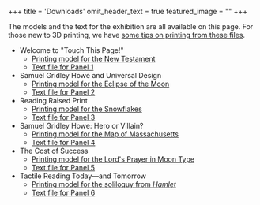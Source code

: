 +++
title = 'Downloads'
omit_header_text = true
featured_image = ""
+++

The models and the text for the exhibition are all available on this page. For those new to 3D printing, we have [some tips on printing from these files](/printing).

- Welcome to "Touch This Page!"
    - [Printing model for the New Testament](files/NewTestament.zip)
    - [Text file for Panel 1](/files/panel1.txt) 
-  Samuel Gridley Howe and Universal Design
    - [Printing model for the Eclipse of the Moon](files/EclipseOfTheMoon.zip)
    - [Text file for Panel 2 ](files/panel2.txt) 
- Reading Raised Print
    - [Printing model for the Snowflakes](files/Snowflakes.zip)
    - [Text file for Panel 3 ](files/panel3.txt) 
- Samuel Gridley Howe: Hero or Villain?
    - [Printing model for the Map of Massachusetts](files/MapMassachusetts.zip)
    - [Text file for Panel 4](files/panel4.txt)  
- The Cost of Success
    - [Printing model for the Lord's Prayer in Moon Type](files/MoonType.zip)
    - [Text file for Panel 5](files/panel5.txt)  
- Tactile Reading Today—and Tomorrow
    - [Printing model for the soliloquy from *Hamlet*](files/Hamlet.zip)
    - [Text file for Panel 6 ](files/panel6.txt) 


